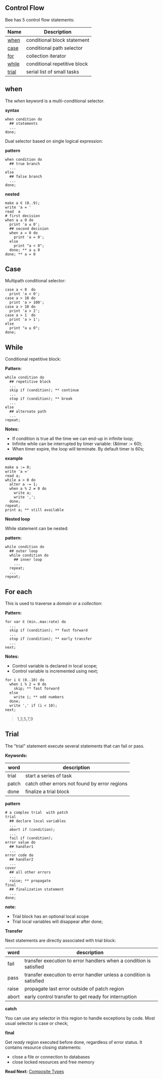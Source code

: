 ## Control Flow

Bee has 5 control flow statements:

Name             | Description
-----------------|----------------------------------
[when](#when)    | conditional block statement
[case](#case)    | conditional path selector
[for](#for)      | collection iterator
[while](#while)  | conditional repetitive block
[trial](#trial)  | serial list of small tasks

## when

The _when_ keyword is a multi-conditional selector.

**syntax**
```
when condition do
  ## statements
  ...
done;
```

Dual selector based on single logical expression:

**pattern**
```
when condition do
  ## true branch
  ...
else
  ## false branch
  ...
done;
```

**nested**

```
make a ∈ (0..9);
write 'a = '
read  a# first decision
when a ≤ 0 do 
  print 'a ≤ 0';
  ## second decision
  when a = 0 do 
    print 'a = 0';
  else
    print "a < 0"; 
  done; ** a ≤ 0
done; ** a = 0
```

## Case

Multipath conditional selector:

```
case a < 0  do
  print 'a < 0';
case a > 10 do
  print 'a > 100';
case a > 10 do
  print 'a > 2';
case a > 1  do
  print 'a > 1';
else
  print "a ≥ 0";
done; 
```

## While

Conditional repetitive block:

**Pattern:**

```
while condition do
  ## repetitive block
  ...
  skip if (condition); ** continue
  ...
  stop if (condition); ** break
  ...
else
  ## alternate path
  ...
repeat;
```

**Notes:** 
* If condition is true all the time we can end-up in infinite loop;
* Infinite while can be interrupted by timer variable: {&timer := 60};
* When timer expire, the loop will terminate. By default timer is 60s;

**example**

```
make a := 0;
write 'a ='
read a;
while a > 0 do
  alter a -= 1;
  when a % 2 ≠ 0 do
    write a;  
    write ',';
  done;
repeat;
print a; ** still available
```

**Nested loop**

While statement can be nested:

**pattern:** 

```
while condition do
  ## outer loop
  while condition do
    ## inner loop
    ...
  repeat;  
  ...  
repeat;
```

## For each

This is used to traverse a _domain_ or a _collection_:

**Pattern:**
```
for var ∈ (min..max:rate) do
  ...
  skip if (condition); ** fast forward
  ...
  stop if (condition); ** early transfer
  ...
next;
```

**Notes:**    
* Control variable is declared in local scope;
* Control variable is incremented using next;

```
for i ∈ (0..10) do
  when i % 2 = 0 do
    skip; ** fast forward
  else
    write i; ** odd numbers
  done;
  write ',' if (i < 10);        
next;
```
> 1,3,5,7,9

## Trial

The "trial" statement execute several statements that can fail or pass.

**Keywords:**

| word  | description
|-------|--------------------------------------------------------
| trial | start a series of task
| patch | catch other errors not found by error regions
| done  | finalize a trial block

**pattern**
```
# a complex trial  with patch
trial
  ## declare local variables
  ...
  abort if (condition);
  ...
  fail if (condition);
error value do 
  ## handler1
  ...
error code do
  ## handler2
  ...    
cover
  ## all other errors
  ...
  raise; ** propagate
final
  ## finalization statement    
  ...
done;
```

**note:**
* Trial block has an optional local scope
* Trial local variables will disappear after done;

**Transfer**

Next statements are directly associated with trial block:

| word  | description
|-------|------------------------------------------------------------
| fail  | transfer execution to error handlers when a condition is satisfied
| pass  | transfer execution to error handler unless a condition is satisfied
| raise | propagate last error outside of patch region
| abort | early control transfer to get ready for interruption

**catch**

You can use any selector in this region to handle exceptions by code. Most usual selector is case or check;

**final**

Get _ready_ region executed before done, regardless of error status. It contains resource closing statements:

* close a file or connection to databases 
* close locked resources and free memory

**Read Next:** [Composite Types](composite.md)